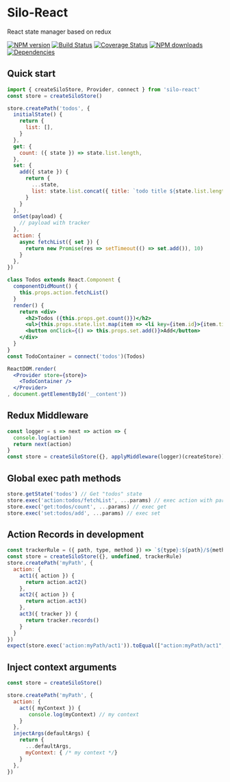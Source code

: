 # Silo-React

React state manager based on redux

[![NPM version](https://img.shields.io/npm/v/silo-react.svg?style=flat)](https://npmjs.org/package/silo-react)
[![Build Status](https://img.shields.io/travis/xiamidaxia/silo-react.svg?style=flat)](https://travis-ci.org/xiamidaxia/silo-react)
[![Coverage Status](https://img.shields.io/coveralls/xiamidaxia/silo-react.svg?style=flat)](https://coveralls.io/r/xiamidaxia/silo-react)
[![NPM downloads](http://img.shields.io/npm/dm/silo-react.svg?style=flat)](https://npmjs.org/package/silo-react)
[![Dependencies](https://david-dm.org/xiamidaxia/silo-react/status.svg)](https://david-dm.org/xiamidaxia/silo-react)

## Quick start

```jsx harmony
import { createSiloStore, Provider, connect } from 'silo-react'
const store = createSiloStore()

store.createPath('todos', {
  initialState() {
    return {
      list: [],
    }
  },
  get: {
    count: ({ state }) => state.list.length,
  },
  set: {
    add({ state }) {
      return {
        ...state,
        list: state.list.concat({ title: `todo title ${state.list.length + 1}`, id: state.list.length })
      }
    }
  },
  onSet(payload) {
    // payload with tracker
  },
  action: {
    async fetchList({ set }) {
      return new Promise(res => setTimeout(() => set.add()), 10)
    }
  },
})

class Todos extends React.Component {
  componentDidMount() {
    this.props.action.fetchList()
  }
  render() {
    return <div>
      <h2>Todos ({this.props.get.count()})</h2>
      <ul>{this.props.state.list.map(item => <li key={item.id}>{item.title}</li>)}</ul>
      <button onClick={() => this.props.set.add()}>Add</button>
    </div>
  }
}
const TodoContainer = connect('todos')(Todos)

ReactDOM.render(
  <Provider store={store}>
    <TodoContainer />
  </Provider>
, document.getElementById('__content'))
```

## Redux Middleware

```jsx harmony
const logger = s => next => action => {
  console.log(action)
  return next(action)
}
const store = createSiloStore({}, applyMiddleware(logger)(createStore))
```

## Global exec path methods

```jsx harmony
store.getState('todos') // Get "todos" state
store.exec('action:todos/fetchList', ...params) // exec action with params
store.exec('get:todos/count', ...params) // exec get
store.exec('set:todos/add', ...params) // exec set
```

## Action Records in development

```jsx harmony
const trackerRule = ({ path, type, method }) => `${type}:${path}/${method}`
const store = createSiloStore({}, undefined, trackerRule)
store.createPath('myPath', {
  action: {
    act1({ action }) {
      return action.act2()
    },
    act2({ action }) {
      return action.act3()
    },
    act3({ tracker }) {
      return tracker.records()
    }
  }
})
expect(store.exec('action:myPath/act1')).toEqual(["action:myPath/act1", "action:myPath/act2", "action:myPath/act3"])
```

## Inject context arguments

```jsx
const store = createSiloStore()

store.createPath('myPath', {
  action: {
    act({ myContext }) {
       console.log(myContext) // my context
    }
  },
  injectArgs(defaultArgs) {
    return {
      ...defaultArgs,
      myContext: { /* my context */}
    }
  },
})
```